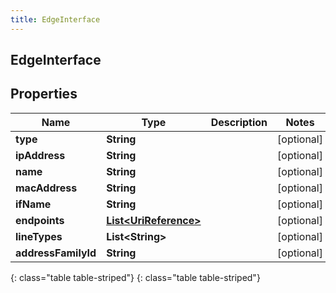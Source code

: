 ```yaml
---
title: EdgeInterface
---
```

## EdgeInterface


## Properties

| Name | Type | Description | Notes |
| ------------ | ------------- | ------------- | ------------- |
| **type** | **String** |  |  [optional] |
| **ipAddress** | **String** |  |  [optional] |
| **name** | **String** |  |  [optional] |
| **macAddress** | **String** |  |  [optional] |
| **ifName** | **String** |  |  [optional] |
| **endpoints** | [**List&lt;UriReference&gt;**](UriReference.html) |  |  [optional] |
| **lineTypes** | **List&lt;String&gt;** |  |  [optional] |
| **addressFamilyId** | **String** |  |  [optional] |
{: class="table table-striped"}
{: class="table table-striped"}


